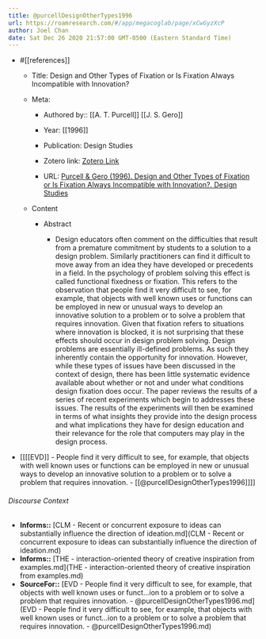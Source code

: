 ```yaml
---
title: @purcellDesignOtherTypes1996
url: https://roamresearch.com/#/app/megacoglab/page/xCwGyzXcP
author: Joel Chan
date: Sat Dec 26 2020 21:57:00 GMT-0500 (Eastern Standard Time)
---
```


- #[[references]]

    - Title: Design and Other Types of Fixation or Is Fixation Always Incompatible with Innovation?

    - Meta:

        - Authored by:: [[A. T. Purcell]] [[J. S. Gero]]

        - Year: [[1996]]

        - Publication: Design Studies

        - Zotero link: [Zotero Link](zotero://select/items/1_8JA4KVQ3)

        - URL: [Purcell & Gero (1996). Design and Other Types of Fixation or Is Fixation Always Incompatible with Innovation?. Design Studies](undefined)

    - Content

        - Abstract

            - Design educators often comment on the difficulties that result from a premature commitment by students to a solution to a design problem. Similarly practitioners can find it difficult to move away from an idea they have developed or precedents in a field. In the psychology of problem solving this effect is called functional fixedness or fixation. This refers to the observation that people find it very difficult to see, for example, that objects with well known uses or functions can be employed in new or unusual ways to develop an innovative solution to a problem or to solve a problem that requires innovation. Given that fixation refers to situations where innovation is blocked, it is not surprising that these effects should occur in design problem solving. Design problems are essentially ill-defined problems. As such they inherently contain the opportunity for innovation. However, while these types of issues have been discussed in the context of design, there has been little systematic evidence available about whether or not and under what conditions design fixation does occur. The paper reviews the results of a series of recent experiments which begin to addresses these issues. The results of the experiments will then be examined in terms of what insights they provide into the design process and what implications they have for design education and their relevance for the role that computers may play in the design process.
- [[[[EVD]] - People find it very difficult to see, for example, that objects with well known uses or functions can be employed in new or unusual ways to develop an innovative solution to a problem or to solve a problem that requires innovation. - [[@purcellDesignOtherTypes1996]]]]

###### Discourse Context

- **Informs::** [CLM - Recent or concurrent exposure to ideas can substantially influence the direction of ideation.md](CLM - Recent or concurrent exposure to ideas can substantially influence the direction of ideation.md)
- **Informs::** [THE - interaction-oriented theory of creative inspiration from examples.md](THE - interaction-oriented theory of creative inspiration from examples.md)
- **SourceFor::** [EVD - People find it very difficult to see, for example, that objects with well known uses or funct...ion to a problem or to solve a problem that requires innovation. - @purcellDesignOtherTypes1996.md](EVD - People find it very difficult to see, for example, that objects with well known uses or funct...ion to a problem or to solve a problem that requires innovation. - @purcellDesignOtherTypes1996.md)
